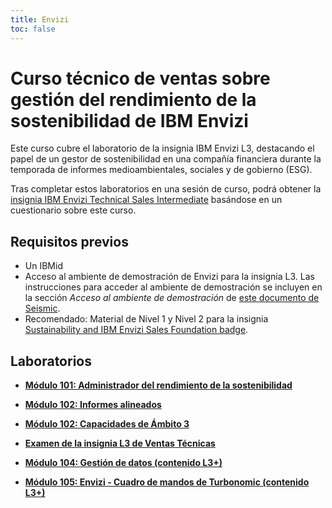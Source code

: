 ```yaml
---
title: Envizi
toc: false
---
```


# Curso técnico de ventas sobre gestión del rendimiento de la sostenibilidad de IBM Envizi

Este curso cubre el laboratorio de la insignia IBM Envizi L3, destacando el papel de un gestor de sostenibilidad en una compañía financiera durante la temporada de informes medioambientales, sociales y de gobierno (ESG).

Tras completar estos laboratorios en una sesión de curso, podrá obtener la [insignia IBM Envizi Technical Sales Intermediate](https://www.credly.com/org/ibm/badge/ibm-envizi-technical-sales-intermediate) basándose en un cuestionario sobre este curso.

## Requisitos previos

- Un IBMid
- Acceso al ambiente de demostración de Envizi para la insignia L3. Las instrucciones para acceder al ambiente de demostración se incluyen en la sección _Acceso al ambiente de demostración_ de [este documento de Seismic](https://ibm.seismic.com/Link/Content/DCCfJQmGgMcBC8FH2WV8PR97jjbB).
- Recomendado: Material de Nivel 1 y Nivel 2 para la insignia [Sustainability and IBM Envizi Sales Foundation badge](https://www.credly.com/org/ibm/badge/sustainability-and-ibm-envizi-sales-foundation).

## Laboratorios

- **[Módulo 101: Administrador del rendimiento de la sostenibilidad](/envizi/101)**

- **[Módulo 102: Informes alineados](/envizi/102)**

- **[Módulo 102: Capacidades de Ámbito 3](/envizi/103)**

- **[Examen de la insignia L3 de Ventas Técnicas](https://learn.ibm.com/course/view.php?id=11879)**

- **[Módulo 104: Gestión de datos (contenido L3+)](/envizi/104)**

- **[Módulo 105: Envizi - Cuadro de mandos de Turbonomic (contenido L3+)](/envizi/105)**
